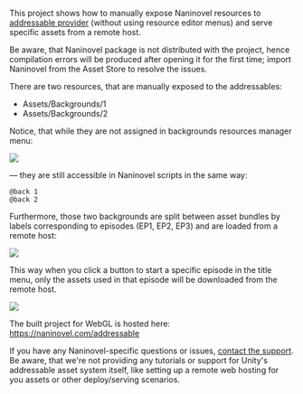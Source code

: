 This project shows how to manually expose Naninovel resources to [addressable provider](https://naninovel.com/guide/resource-providers.html#addressable) (without using resource editor menus) and serve specific assets from a remote host.

Be aware, that Naninovel package is not distributed with the project, hence compilation errors will be produced after opening it for the first time; import Naninovel from the Asset Store to resolve the issues.

There are two resources, that are manually exposed to the addressables: 
 - Assets/Backgrounds/1
 - Assets/Backgrounds/2

Notice, that while they are not assigned in backgrounds resources manager menu:

![](https://i.gyazo.com/8c1b37362bf58d26f18e4e61ffe2957c.png)

— they are still accessible in Naninovel scripts in the same way:

```
@back 1
@back 2
```

Furthermore, those two backgrounds are split between asset bundles by labels corresponding to episodes (EP1, EP2, EP3) and are loaded from a remote host:

![](https://i.gyazo.com/ebbd2c4a19b11aefeeac48d8ccc16403.png)

This way when you click a button to start a specific episode in the title menu, only the assets used in that episode will be downloaded from the remote host.

![](https://i.gyazo.com/4042870d6acfc8b78446df4ac791bb8e.png)

The built project for WebGL is hosted here: https://naninovel.com/addressable

If you have any Naninovel-specific questions or issues, [contact the support](https://naninovel.com/support). Be aware, that we're not providing any tutorials or support for Unity's addressable asset system itself, like setting up a remote web hosting for you assets or other deploy/serving scenarios.

